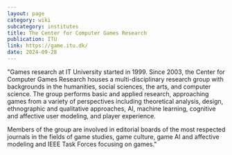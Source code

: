 ```yaml
---
layout: page
category: wiki
subcategory: institutes
title: The Center for Computer Games Research
publication: ITU
link: https://game.itu.dk/
date: 2024-09-28
---
```


"Games research at IT University started in 1999. Since 2003, the Center for Computer Games Research houses a multi-disciplinary research group with backgrounds in the humanities, social sciences, the arts, and computer science. The group performs basic and applied research, approaching games from a variety of perspectives including theoretical analysis, design, ethnographic and qualitative approaches, AI, machine learning, cognitive and affective user modeling, and player experience.

Members of the group are involved in editorial boards of the most respected journals in the fields of game studies, game culture, game AI and affective modeling and IEEE Task Forces focusing on games."
